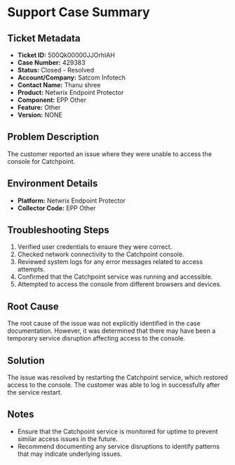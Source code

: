 # Support Case Summary

## Ticket Metadata
- **Ticket ID:** 500Qk00000JJOrhIAH
- **Case Number:** 429383
- **Status:** Closed - Resolved
- **Account/Company:** Satcom Infotech
- **Contact Name:** Thanu shree
- **Product:** Netwrix Endpoint Protector
- **Component:** EPP Other
- **Feature:** Other
- **Version:** NONE

## Problem Description
The customer reported an issue where they were unable to access the console for Catchpoint.

## Environment Details
- **Platform:** Netwrix Endpoint Protector
- **Collector Code:** EPP Other

## Troubleshooting Steps
1. Verified user credentials to ensure they were correct.
2. Checked network connectivity to the Catchpoint console.
3. Reviewed system logs for any error messages related to access attempts.
4. Confirmed that the Catchpoint service was running and accessible.
5. Attempted to access the console from different browsers and devices.

## Root Cause
The root cause of the issue was not explicitly identified in the case documentation. However, it was determined that there may have been a temporary service disruption affecting access to the console.

## Solution
The issue was resolved by restarting the Catchpoint service, which restored access to the console. The customer was able to log in successfully after the service restart.

## Notes
- Ensure that the Catchpoint service is monitored for uptime to prevent similar access issues in the future.
- Recommend documenting any service disruptions to identify patterns that may indicate underlying issues.